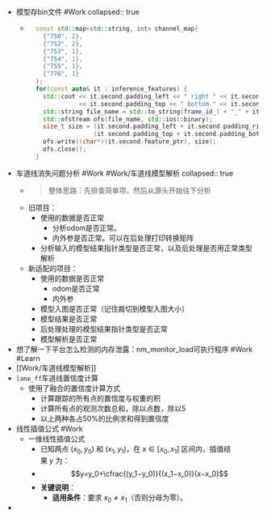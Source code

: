 - 模型存bin文件 #Work
  collapsed:: true
	- ```cpp
	    const std::map<std::string, int> channel_map{
	      {"750", 2},
	      {"752", 2},
	      {"753", 1},
	      {"754", 1},
	      {"755", 1},
	      {"776", 1}
	    };
	    for(const auto& it : inference_features) {
	      std::cout << it.second.padding_left << " right " << it.second.padding_right << " width " << it.second.featmap_width << " top " 
	                << it.second.padding_top << " bottom " << it.second.padding_bottom << " height " << it.second.featmap_height << " channel " << it.second.channel << "\n";
	      std::string file_name = std::to_string(frame_id_) + "_" + it.first + ".bin";
	      std::ofstream ofs(file_name, std::ios::binary);
	      size_t size = (it.second.padding_left + it.second.padding_right + it.second.featmap_width) * 
	                    (it.second.padding_top + it.second.padding_bottom + it.second.featmap_height) * it.second.channel * channel_map.at(it.first);
	      ofs.write((char*)(it.second.feature_ptr), size);
	      ofs.close();
	    }
	  ```
- 车道线消失问题分析 #Work #Work/车道线模型解析
  collapsed:: true
	- > 整体思路：先排查简单项，然后从源头开始往下分析
	- 旧项目：
		- 使用的数据是否正常
			- 分析odom是否正常。
			- 内外参是否正常。可以在后处理打印转换矩阵
		- 分析输入的模型结果指针类型是否正常，以及后处理是否用正常类型解析
	- 新适配的项目：
		- 使用的数据是否正常
			- odom是否正常
			- 内外参
		- 模型入图是否正常（记住裁切到模型入图大小）
		- 模型结果是否正常
		- 后处理处理的模型结果指针类型是否正常
		- 模型解析是否正常
- 想了解一下平台怎么检测的内存泄露：nm_monitor_load可执行程序 #Work #Learn
- [[Work/车道线模型解析]]
- `lane_ff`车道线置信度计算
	- 使用了融合的置信度计算方式
		- 计算跟踪的所有点的置信度与权重的积
		- 计算所有点的观测次数总和，除以点数，除以5
		- 以上两种各占50%的比例求和得到置信度
- 线性插值公式 #Work
	- 一维线性插值公式
		- 已知两点 $(x_0,y_0)$ 和 $(x_1,y_1)$，在 $x∈[x_0,x_1]$ 区间内，插值结果 $y$ 为：
		- $$y=y_0+\cfrac{(y_1−y_0)}{(x_1−x_0)}(x−x_0)$$
		- **关键说明**：
			- **适用条件**：要求 $x_0≠x_1$​（否则分母为零）。
-